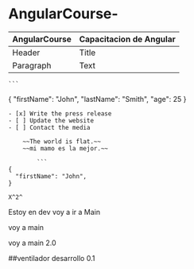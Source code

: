 # AngularCourse-
| AngularCourse | Capacitacion de Angular |
| ----------- | ----------- |
| Header | Title |
| Paragraph | Text | 

 	```
{
  "firstName": "John",
  "lastName": "Smith",
  "age": 25
}
``` 
- [x] Write the press release
- [ ] Update the website
- [ ] Contact the media 

 	~~The world is flat.~~
  	~~mi mamo es la mejor.~~
   
    	```
{
  "firstName": "John",
}
``` 
 	X^2^ 
  Estoy en dev voy a ir a Main

  voy a main

  voy a main 2.0
  
  ##ventilador desarrollo 0.1
